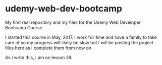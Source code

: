 # udemy-web-dev-bootcamp
My first real repository and my files for the Udemy Web Developer Bootcamp Course

I started this course in May, 2017.  I work full time and have a family to take care of so my progress will likely be slow but I will be posting the project files here as I complete them from now on.

As I write this, I am on lesson 39.
